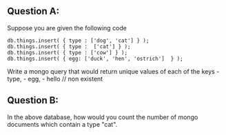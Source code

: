## Question A:

Suppose you are given the following code

    db.things.insert( { type : ['dog', 'cat'] } );
    db.things.insert( { type :  ['cat'] } );
    db.things.insert( { type : ['cow'] } );
    db.things.insert( { egg: ['duck', 'hen', 'ostrich']  } );

Write a mongo query that would return unique values of each of the keys
	- type, 
    - egg, 
    - hello // non existent


## Question B:

In the above database, how would you count the number of mongo documents which contain a type "cat".

